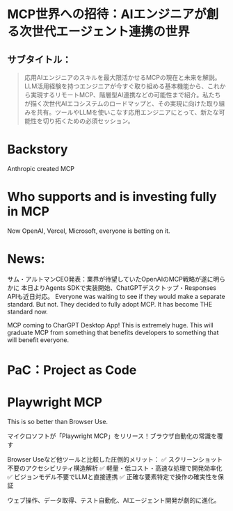 # MCP世界への招待：AIエンジニアが創る次世代エージェント連携の世界

## サブタイトル：
> 応用AIエンジニアのスキルを最大限活かせるMCPの現在と未来を解説。LLM活用経験を持つエンジニアが今すぐ取り組める基本機能から、これから実現するリモートMCP、階層型AI連携などの可能性まで紹介。私たちが描く次世代AIエコシステムのロードマップと、その実現に向けた取り組みを共有。ツールやLLMを使いこなす応用エンジニアにとって、新たな可能性を切り拓くための必須セッション。


# Backstory
Anthropic created MCP



# Who supports and is investing fully in MCP
Now OpenAI, Vercel, Microsoft, everyone is betting on it.


# News: 
サム・アルトマンCEO発表：業界が待望していたOpenAIのMCP戦略が遂に明らかに
本日よりAgents SDKで実装開始、ChatGPTデスクトップ・Responses APIも近日対応。
Everyone was waiting to see if they would make a separate standard. But not.
They decided to fully adopt MCP. It has become THE standard now. 

MCP coming to CharGPT Desktop App! This is extremely huge.
This will graduate MCP from something that benefits developers to something that will benefit everyone.

# PaC：Project as Code

# Playwright MCP
This is so better than Browser Use.

マイクロソフトが「Playwright MCP」をリリース！ブラウザ自動化の常識を覆す

Browser Useなど他ツールと比較した圧倒的メリット：
✅ スクリーンショット不要のアクセシビリティ構造解析
✅ 軽量・低コスト・高速な処理で開発効率化
✅ ビジョンモデル不要でLLMと直接連携
✅ 正確な要素特定で操作の確実性を保証

ウェブ操作、データ取得、テスト自動化、AIエージェント開発が劇的に進化。

